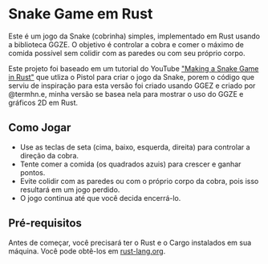 # Snake Game em Rust

Este é um jogo da Snake (cobrinha) simples, implementado em Rust usando a biblioteca GGZE. O objetivo é controlar a cobra e comer o máximo de comida possível sem colidir com as paredes ou com seu próprio corpo.

Este projeto foi baseado em um tutorial do YouTube ["Making a Snake Game in Rust"](https://www.youtube.com/watch?v=HCwMb0KslX8) que utliza o Pistol para criar o jogo da Snake, porem o código que serviu de inspiração para esta versão foi criado usando GGEZ e criado por @termhn.e,  minha versão se basea nela para mostrar o uso do GGZE e gráficos 2D em Rust.

## Como Jogar

- Use as teclas de seta (cima, baixo, esquerda, direita) para controlar a direção da cobra.
- Tente comer a comida (os quadrados azuis) para crescer e ganhar pontos.
- Evite colidir com as paredes ou com o próprio corpo da cobra, pois isso resultará em um jogo perdido.
- O jogo continua até que você decida encerrá-lo.

## Pré-requisitos

Antes de começar, você precisará ter o Rust e o Cargo instalados em sua máquina. Você pode obtê-los em [rust-lang.org](https://www.rust-lang.org/learn/get-started).

